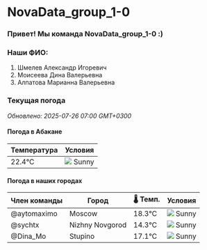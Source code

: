 # NovaData_group_1-0
### Привет! Мы команда NovaData_group_1-0 :)

### Наши ФИО:
1. Шмелев Александр Игоревич
2. Моисеева Дина Валерьевна
3. Алпатова Марианна Валерьевна

### Текущая погода
<!-- WEATHER:START -->
_Обновлено: 2025-07-26 07:00 GMT+0300_

#### Погода в Абакане

| Температура | Условия |
|-------------|----------|
| 22.4°C     | ![](https://cdn.weatherapi.com/weather/64x64/day/113.png) Sunny |

#### Погода в наших городах

| Член команды  | Город               | 🌡️ Темп.  | Условия          |
|---------------|---------------------|-----------|--------------------|
| @aytomaximo    | Moscow              |   18.3°C | ![](https://cdn.weatherapi.com/weather/64x64/day/113.png) Sunny        |
| @sychtx        | Nizhny Novgorod     |   14.3°C | ![](https://cdn.weatherapi.com/weather/64x64/day/113.png) Sunny        |
| @Dina_Mo       | Stupino             |   17.1°C | ![](https://cdn.weatherapi.com/weather/64x64/day/113.png) Sunny        |

<!-- WEATHER:END -->
